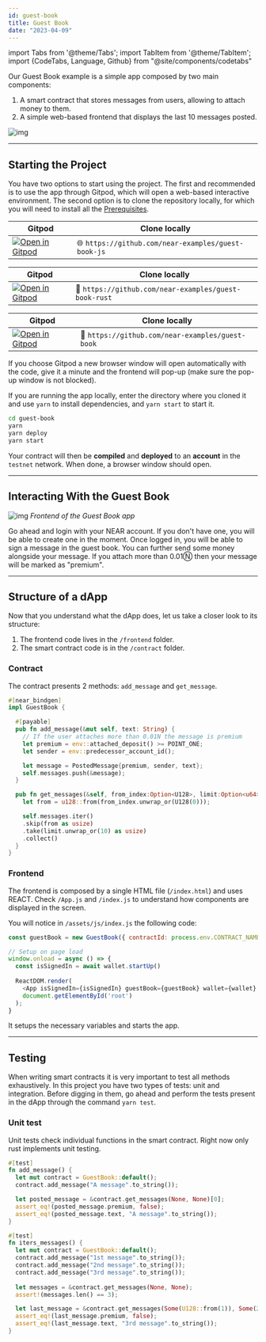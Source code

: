 ```yaml
---
id: guest-book
title: Guest Book
date: "2023-04-09"
---
```

import Tabs from '@theme/Tabs';
import TabItem from '@theme/TabItem';
import {CodeTabs, Language, Github} from "@site/components/codetabs"

Our Guest Book example is a simple app composed by two main components:
  1. A smart contract that stores messages from users, allowing to attach money to them.
  2. A simple web-based frontend that displays the last 10 messages posted.

![img](/docs/assets/examples/guest-book.png)

---

## Starting the Project

You have two options to start using the project. The first and recommended is to use the app through Gitpod, which will open a web-based interactive environment. The second option is to clone the repository locally, for which you will need to install all the [Prerequisites](../../2.develop/prerequisites.md).

<Tabs className="language-tabs" groupId="code-tabs">
  <TabItem value="🌐 JavaScript" >

  | Gitpod                                                                                                                                                          | Clone locally                                   |
  | --------------------------------------------------------------------------------------------------------------------------------------------------------------- | ----------------------------------------------- |
  | <a href="https://gitpod.io/#https://github.com/near-examples/guest-book-js.git"><img src="https://gitpod.io/button/open-in-gitpod.svg" alt="Open in Gitpod" /></a> | 🌐 `https://github.com/near-examples/guest-book-js` |

  </TabItem>
  <TabItem value="🦀 Rust">

  | Gitpod              | Clone locally         |
  | ------------------- | --------------------- |
  | <a href="https://gitpod.io/#https://github.com/near-examples/guest-book-rust.git"><img src="https://gitpod.io/button/open-in-gitpod.svg" alt="Open in Gitpod" /></a>  | 🦀 `https://github.com/near-examples/guest-book-rust` |

  </TabItem>
  <TabItem value="🚀 AssemblyScript" >

  | Gitpod                                                                                                                                                          | Clone locally                                   |
  | --------------------------------------------------------------------------------------------------------------------------------------------------------------- | ----------------------------------------------- |
  | <a href="https://gitpod.io/#https://github.com/near-examples/guest-book.git"><img src="https://gitpod.io/button/open-in-gitpod.svg" alt="Open in Gitpod" /></a> | 🚀 `https://github.com/near-examples/guest-book` |

  </TabItem>
</Tabs>


If you choose Gitpod a new browser window will open automatically with the code, give it a minute and the frontend will pop-up (make sure the pop-up window is not blocked).

If you are running the app locally, enter the directory where you cloned it and use `yarn` to install dependencies, and `yarn start` to start it.

```bash
cd guest-book
yarn
yarn deploy
yarn start
```
Your contract will then be **compiled** and **deployed** to an **account** in the `testnet` network. When done, a browser window should open.

---

## Interacting With the Guest Book

![img](/docs/assets/examples/guest-book.png)
*Frontend of the Guest Book app*

Go ahead and login with your NEAR account. If you don't have one, you will be able to create one in the moment. Once logged in,
you will be able to sign a message in the guest book. You can further send some money alongside your message. If you attach
more than 0.01Ⓝ then your message will be marked as "premium".

---

## Structure of a dApp

Now that you understand what the dApp does, let us take a closer look to its structure:

1. The frontend code lives in the `/frontend` folder.
2. The smart contract code is in the `/contract` folder.

### Contract
The contract presents 2 methods: `add_message` and `get_message`.

```rust
#[near_bindgen]
impl GuestBook {

  #[payable]
  pub fn add_message(&mut self, text: String) {
    // If the user attaches more than 0.01N the message is premium
    let premium = env::attached_deposit() >= POINT_ONE;
    let sender = env::predecessor_account_id();

    let message = PostedMessage{premium, sender, text};
    self.messages.push(&message);
  }

  pub fn get_messages(&self, from_index:Option<U128>, limit:Option<u64>) -> Vec<PostedMessage>{
    let from = u128::from(from_index.unwrap_or(U128(0)));

    self.messages.iter()
    .skip(from as usize)
    .take(limit.unwrap_or(10) as usize)
    .collect()
  }
}
```

### Frontend
The frontend is composed by a single HTML file (`/index.html`) and uses REACT. Check `/App.js` and `/index.js` to understand how
components are displayed in the screen.

You will notice in `/assets/js/index.js` the following code:

```js
const guestBook = new GuestBook({ contractId: process.env.CONTRACT_NAME, walletToUse: wallet });

// Setup on page load
window.onload = async () => {
  const isSignedIn = await wallet.startUp()
 
  ReactDOM.render(
    <App isSignedIn={isSignedIn} guestBook={guestBook} wallet={wallet} />,
    document.getElementById('root')
  );
}
```

It setups the necessary variables and starts the app.


---

## Testing

When writing smart contracts it is very important to test all methods exhaustively. In this
project you have two types of tests: unit and integration. Before digging in them,
go ahead and perform the tests present in the dApp through the command `yarn test`.

### Unit test

Unit tests check individual functions in the smart contract. Right now only rust implements unit testing. 

```rust
#[test]
fn add_message() {
  let mut contract = GuestBook::default();
  contract.add_message("A message".to_string());

  let posted_message = &contract.get_messages(None, None)[0];
  assert_eq!(posted_message.premium, false);
  assert_eq!(posted_message.text, "A message".to_string());
}

#[test]
fn iters_messages() {
  let mut contract = GuestBook::default();
  contract.add_message("1st message".to_string());
  contract.add_message("2nd message".to_string());
  contract.add_message("3rd message".to_string());
  
  let messages = &contract.get_messages(None, None);
  assert!(messages.len() == 3);

  let last_message = &contract.get_messages(Some(U128::from(1)), Some(2))[1];
  assert_eq!(last_message.premium, false);
  assert_eq!(last_message.text, "3rd message".to_string());
}
```

